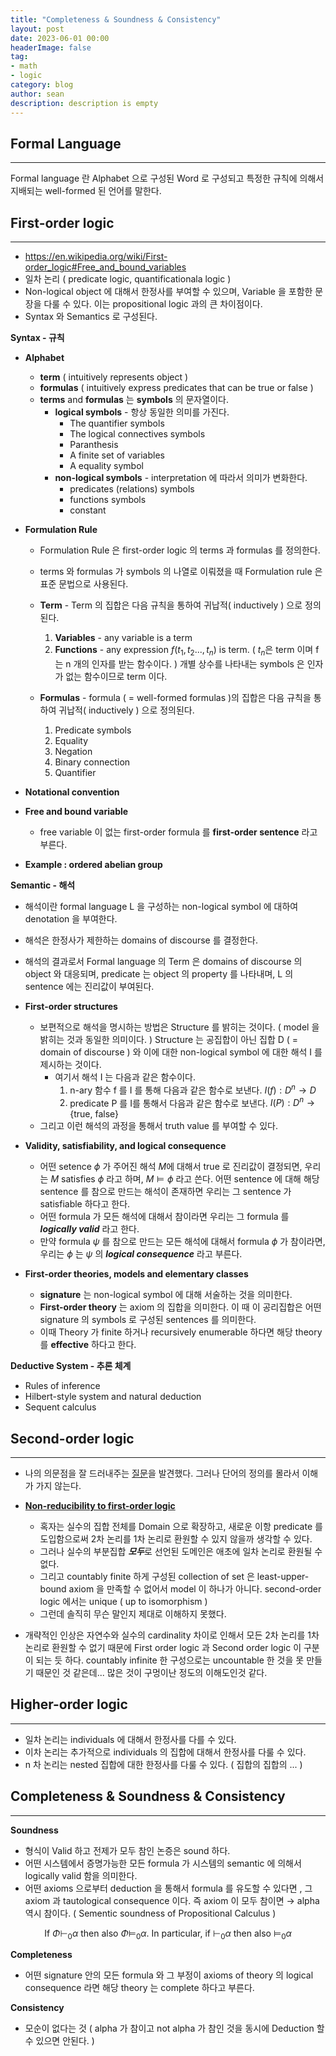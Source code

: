 ```yaml
---
title: "Completeness & Soundness & Consistency"
layout: post
date: 2023-06-01 00:00
headerImage: false
tag:
- math
- logic
category: blog
author: sean
description: description is empty
---
```


## Formal Language

---

Formal language 란 Alphabet 으로 구성된 Word 로 구성되고 특정한 규칙에 의해서 지배되는 well-formed 된 언어를 말한다. 

## First-order logic

---

- https://en.wikipedia.org/wiki/First-order_logic#Free_and_bound_variables
- 일차 논리 ( predicate logic, quantificationala logic )
- Non-logical object 에 대해서 한정사를 부여할 수 있으며, Variable 을 포함한 문장을 다룰 수 있다. 이는 propositional logic 과의 큰 차이점이다.
- Syntax 와 Semantics 로 구성된다.

**Syntax - 규칙** 

- **Alphabet**
    - **term** ( intuitively represents object )
    - **formulas** ( intuitively  express predicates that can be true or false )
    - **terms** and **formulas** 는 **symbols** 의 문자열이다.
        - **logical symbols** - 항상 동일한 의미를 가진다.
            - The quantifier symbols
            - The logical connectives symbols
            - Paranthesis
            - A finite set of variables
            - A equality symbol
        - **non-logical symbols** - interpretation 에 따라서 의미가 변화한다.
            - predicates (relations) symbols
            - functions symbols
            - constant
- **Formulation Rule**
    - Formulation Rule 은 first-order logic 의 terms 과 formulas 를 정의한다.
    - terms 와 formulas 가 symbols 의 나열로 이뤄졌을 때  Formulation rule 은 표준 문법으로 사용된다.
    
    - **Term** - Term 의 집합은 다음 규칙을 통하여 귀납적( inductively ) 으로 정의된다.
        1. **Variables** - any variable is a term
        2. **Functions** - any expression $f(t_1,t_2...,t_n)$ is term. ( $t_n$은 term 이며 f 는 n 개의 인자를 받는 함수이다. ) 개별 상수를 나타내는 symbols 은 인자가 없는 함수이므로 term 이다. 
    - **Formulas** - formula ( = well-formed formulas )의 집합은 다음 규칙을 통하여 귀납적( inductively ) 으로 정의된다.
        1. Predicate symbols
        2. Equality
        3. Negation
        4. Binary connection
        5. Quantifier 
        
- **Notational convention**
- **Free and bound variable**
    - free variable 이 없는 first-order formula 를 **first-order sentence** 라고 부른다.
- **Example : ordered abelian group**

**Semantic - 해석**

- 해석이란 formal language L 을 구성하는 non-logical symbol 에 대하여 denotation 을 부여한다.
- 해석은 한정사가 제한하는 domains of discourse 를 결정한다.
- 해석의 결과로서 Formal language 의 Term 은 domains of discourse 의 object 와 대응되며, predicate 는 object 의 property 를 나타내며,  L 의 sentence 에는 진리값이 부여된다.

- ****First-order structures****
    - 보편적으로 해석을 명시하는 방법은 Structure 를 밝히는 것이다. ( model 을 밝히는 것과 동일한 의미이다. ) Structure 는 공집합이 아닌 집합 D ( = domain of discourse ) 와 이에 대한 non-logical symbol 에 대한 해석 I 를 제시하는 것이다.
        - 여기서 해석 I 는 다음과 같은 함수이다.
            1. n-ary 함수 f 를 I 를 통해 다음과 같은 함수로 보낸다. $I(f) :D^n\rightarrow D$
            2. predicate P 를 I를 통해서 다음과 같은 함수로 보낸다. $I(P):D^n \rightarrow \{\text{true, false}\}$
    - 그리고 이런 해석의 과정을 통해서 truth value 를 부여할 수 있다.
    
- **Validity, satisfiability, and logical consequence**
    - 어떤 setence $\phi$ 가 주어진 해석 $M$에 대해서 true 로 진리값이 결정되면, 우리는 $M \text{ satisfies } \phi$ 라고 하며, $M \vDash \phi$ 라고 쓴다. 어떤 sentence 에 대해 해당 sentence 를 참으로 만드는 해석이 존재하면 우리는 그 sentence 가 satisfiable 하다고 한다.
    - 어떤 formula 가 모든 해석에 대해서 참이라면 우리는 그 formula 를 ***logically valid*** 라고 한다.
    - 만약 formula $\psi$ 를 참으로 만드는 모든 해석에 대해서 formula $\phi$ 가 참이라면, 우리는 $\phi$  는 $\psi$ 의 ***logical consequence*** 라고 부른다.
    
- **First-order theories, models and elementary classes**
    - **signature** 는 non-logical symbol 에 대해 서술하는 것을 의미한다.
    - **First-order theory** 는 axiom 의 집합을 의미한다. 이 때 이 공리집합은 어떤 signature 의 symbols 로 구성된 sentences 를 의미한다.
    - 이때 Theory 가 finite 하거나 recursively enumerable 하다면 해당 theory 를 **effective** 하다고 한다.

**Deductive System - 추론 체계**

- Rules of inference
- Hilbert-style system and natural deduction
- Sequent calculus

## Second-order logic

---

- 나의 의문점을 잘 드러내주는 [질문](https://math.stackexchange.com/questions/2617708/what-is-the-difference-between-first-order-logic-on-a-power-set-and-second-orde)을 발견했다. 그러나 단어의 정의를 몰라서 이해가 가지 않는다.
- **[Non-reducibility to first-order logic](https://en.wikipedia.org/wiki/Second-order_logic#Non-reducibility_to_first-order_logic)**
    - 혹자는 실수의 집합 전체를 Domain 으로 확장하고, 새로운 이항 predicate 를 도입함으로써 2차 논리를 1차 논리로 환원할 수 있지 않을까 생각할 수 있다.
    - 그러나 실수의 부분집합 ***모두***로 선언된 도메인은 애초에 일차 논리로 환원될 수 없다.
    - 그리고 countably finite 하게 구성된 collection of set 은 least-upper-bound axiom 을 만족할 수 없어서 model 이 하나가 아니다. second-order logic 에서는 unique ( up to isomorphism )
    - 그런데 솔직히 무슨 말인지 제대로 이해하지 못했다.
    
- 개략적인 인상은 자연수와 실수의 cardinality 차이로 인해서 모든 2차 논리를 1차 논리로 환원할 수 없기 때문에 First order logic 과 Second order logic 이 구분이 되는 듯 하다. countably infinite 한 구성으로는 uncountable 한 것을 못 만들기 때문인 것 같은데... 많은 것이 구멍이난 정도의 이해도인것 같다.

## Higher-order logic

---

- 일차 논리는 individuals 에 대해서 한정사를 다를 수 있다.
- 이차 논리는 추가적으로 individuals 의 집합에 대해서 한정사를 다룰 수 있다.
- n 차 논리는 nested 집합에 대한 한정사를 다룰 수 있다. ( 집합의 집합의 ... )

## Completeness & Soundness & Consistency

---

**Soundness**

- 형식이 Valid 하고 전제가 모두 참인 논증은 sound 하다.
- 어떤 시스템에서 증명가능한 모든 formula 가 시스템의 semantic 에 의해서 logically valid 함을 의미한다.
- 어떤 axioms 으로부터 deduction 을 통해서 formula 를 유도할 수 있다면 , 그 axiom 과 tautological consequence 이다. 즉 axiom 이 모두 참이면 → alpha 역시 참이다. ( Sementic soundness of Propositional Calculus )

$$
\text{If } \Phi \vdash_0 \alpha \text{ then also } \Phi \vDash_0 \alpha \text{. In particular, if } \vdash_0 \alpha \text{ then also } \vDash_0 \alpha
$$

**Completeness**

- 어떤 signature 안의 모든 formula 와 그 부정이 axioms of theory 의 logical consequence 라면 해당 theory 는 complete 하다고 부른다.

**Consistency**

- 모순이 없다는 것 ( alpha 가 참이고 not alpha 가 참인 것을 동시에 Deduction 할 수 있으면 안된다. )